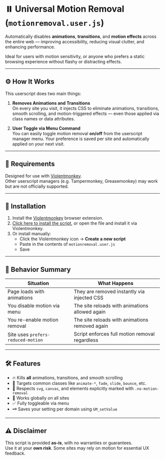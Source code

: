 # ⏸️ Universal Motion Removal (`motionremoval.user.js`)

Automatically disables **animations**, **transitions**, and **motion effects** across the entire web — improving accessibility, reducing visual clutter, and enhancing performance.

Ideal for users with motion sensitivity, or anyone who prefers a static browsing experience without flashy or distracting effects.

---

## ⚙️ How It Works

This userscript does two main things:

1. **Removes Animations and Transitions**  
   On every site you visit, it injects CSS to eliminate animations, transitions, smooth scrolling, and motion-triggered effects — even those applied via class names or data attributes.

2. **User Toggle via Menu Command**  
   You can easily toggle motion removal **on/off** from the userscript manager menu. Your preference is saved per site and automatically applied on your next visit.

---

## 🧩 Requirements

Designed for use with [Violentmonkey](https://violentmonkey.github.io/).  
Other userscript managers (e.g. Tampermonkey, Greasemonkey) may work but are not officially supported.

---

## 🚀 Installation

1. Install the [Violentmonkey](https://violentmonkey.github.io/) browser extension.
2. [Click here to install the script](./motionremoval.user.js), or open the file and install it via Violentmonkey.
3. Or install manually:
   - Click the Violentmonkey icon → **Create a new script**
   - Paste in the contents of `motionremoval.user.js`
   - Save

---

## 🔄 Behavior Summary

| Situation                           | What Happens                                  |
|------------------------------------|-----------------------------------------------|
| Page loads with animations         | They are removed instantly via injected CSS   |
| You disable motion via menu        | The site reloads with animations allowed again |
| You re-enable motion removal       | The site reloads with animations removed again |
| Site uses `prefers-reduced-motion` | Script enforces full motion removal regardless|

---

## 🛠️ Features

- 🔥 Kills **all** animations, transitions, and smooth scrolling
- 🎯 Targets common classes like `animate-*`, `fade`, `slide`, `bounce`, etc.
- 🧠 Respects `svg`, `canvas`, and elements explicitly marked with `.no-motion-removal`
- 🧩 Works globally on all sites
- ✅ Fully toggleable via menu
- 🗝️ Saves your setting per domain using `GM_setValue`

---

## ⚠️ Disclaimer

This script is provided **as-is**, with no warranties or guarantees.  
Use it at your **own risk**. Some sites may rely on motion for essential UX feedback.
